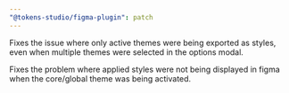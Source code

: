 ```yaml
---
"@tokens-studio/figma-plugin": patch
---
```


Fixes the issue where only active themes were being exported as styles, even when multiple themes were selected in the options modal.

Fixes the problem where applied styles were not being displayed in figma when the core/global theme was being activated.
